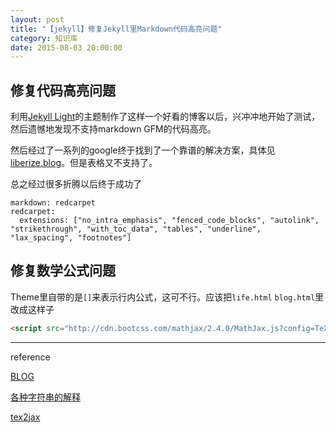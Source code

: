 ```yaml
---
layout: post
title: "【jekyll】修复Jekyll里Markdown代码高亮问题"
category: 知识库
date: 2015-08-03 20:00:00
---
```


## 修复代码高亮问题

利用[Jekyll Light](https://github.com/pexcn/Jekyll-Light)的主题制作了这样一个好看的博客以后，兴冲冲地开始了测试，然后遗憾地发现不支持markdown GFM的代码高亮。

然后经过了一系列的google终于找到了一个靠谱的解决方案，具体见[liberize.blog](http://liberize.me/tech/bootstrap-tweaks.html)。但是表格又不支持了。

总之经过很多折腾以后终于成功了

```
markdown: redcarpet
redcarpet:
  extensions: ["no_intra_emphasis", "fenced_code_blocks", "autolink", "strikethrough", "with_toc_data", "tables", "underline", "lax_spacing", "footnotes"]
```
## 修复数学公式问题

Theme里自带的是`[]`来表示行内公式，这可不行。应该把`life.html` `blog.html`里改成这样子

```html
<script src="http://cdn.bootcss.com/mathjax/2.4.0/MathJax.js?config=TeX-AMS-MML_HTMLorMML"></script><script>MathJax.Hub.Config({tex2jax:{inlineMath: [['$','$']],displayMath: [['$$','$$']],processEscapes: true}});</script>
```
<!-- more -->
-----
reference

[BLOG](http://soranoiseki.com/blog/2015/01/11/post/)

[各种字符串的解释](http://jiangtao92.github.io/jekyll%20%E5%8D%9A%E5%AE%A2%E6%9E%84%E5%BB%BA%E7%AC%94%E8%AE%B0/2014/01/23/markdownredcarpet/)

[tex2jax](http://docs.mathjax.org/en/latest/options/tex2jax.html)

